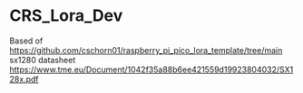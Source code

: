 # CRS_Lora_Dev
Based of https://github.com/cschorn01/raspberry_pi_pico_lora_template/tree/main
sx1280 datasheet https://www.tme.eu/Document/1042f35a88b6ee421559d19923804032/SX128x.pdf
